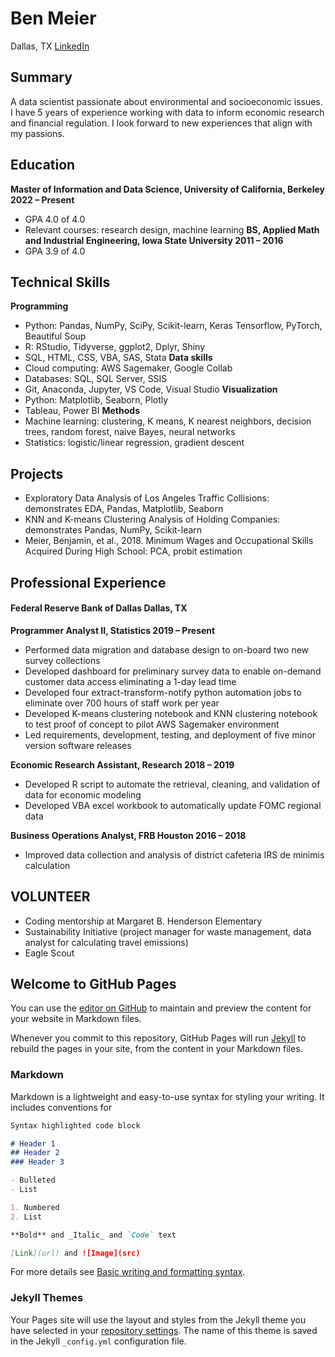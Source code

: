 # Ben Meier
Dallas, TX
[LinkedIn](https://www.linkedin.com/in/meierbenjamin/)

## Summary
A data scientist passionate about environmental and socioeconomic issues. I have 5 years of experience working with data to inform economic research and financial regulation. I look forward to new experiences that align with my passions.

## Education
**Master of Information and Data Science, University of California, Berkeley	  2022 – Present**
- GPA 4.0 of 4.0
- Relevant courses: research design, machine learning
**BS, Applied Math and Industrial Engineering, Iowa State University	  2011 – 2016**
- GPA 3.9 of 4.0

## Technical Skills
 
**Programming**
- Python: Pandas, NumPy, SciPy, Scikit-learn, Keras Tensorflow, PyTorch, Beautiful Soup
- R: RStudio, Tidyverse, ggplot2, Dplyr, Shiny
- SQL, HTML, CSS, VBA, SAS, Stata
**Data skills**
- Cloud computing: AWS Sagemaker, Google Collab
- Databases: SQL, SQL Server, SSIS
- Git, Anaconda, Jupyter, VS Code, Visual Studio
**Visualization**
- Python: Matplotlib, Seaborn, Plotly
- Tableau, Power BI
**Methods**
- Machine learning: clustering, K means, K nearest neighbors, decision trees, random forest, naive Bayes, neural networks
- Statistics: logistic/linear regression, gradient descent

 
## Projects
- Exploratory Data Analysis of Los Angeles Traffic Collisions: demonstrates EDA, Pandas, Matplotlib, Seaborn
- KNN and K-means Clustering Analysis of Holding Companies: demonstrates Pandas, NumPy, Scikit-learn
- Meier, Benjamin, et al., 2018. Minimum Wages and Occupational Skills Acquired During High School: PCA, probit estimation

## Professional Experience

#### Federal Reserve Bank of Dallas	  Dallas, TX

**Programmer Analyst II, Statistics	  2019 – Present**
- Performed data migration and database design to on-board two new survey collections
- Developed dashboard for preliminary survey data to enable on-demand customer data access 
eliminating a 1-day lead time
- Developed four extract-transform-notify python automation jobs to eliminate over 700 hours of
staff work per year
- Developed K-means clustering notebook and KNN clustering notebook to test proof of concept to 
pilot AWS Sagemaker environment
- Led requirements, development, testing, and deployment of five minor version software releases

**Economic Research Assistant, Research	  2018 – 2019**
- Developed R script to automate the retrieval, cleaning, and validation of data for economic modeling
- Developed VBA excel workbook to automatically update FOMC regional data

**Business Operations Analyst, FRB Houston	  2016 – 2018**
- Improved data collection and analysis of district cafeteria IRS de minimis calculation 


## VOLUNTEER
- Coding mentorship at Margaret B. Henderson Elementary
- Sustainability Initiative (project manager for waste management, data analyst for calculating travel emissions)
- Eagle Scout





     

## Welcome to GitHub Pages

You can use the [editor on GitHub](https://github.com/bennnyys/mypage/edit/gh-pages/index.md) to maintain and preview the content for your website in Markdown files.

Whenever you commit to this repository, GitHub Pages will run [Jekyll](https://jekyllrb.com/) to rebuild the pages in your site, from the content in your Markdown files.

### Markdown

Markdown is a lightweight and easy-to-use syntax for styling your writing. It includes conventions for

```markdown
Syntax highlighted code block

# Header 1
## Header 2
### Header 3

- Bulleted
- List

1. Numbered
2. List

**Bold** and _Italic_ and `Code` text

[Link](url) and ![Image](src)
```

For more details see [Basic writing and formatting syntax](https://docs.github.com/en/github/writing-on-github/getting-started-with-writing-and-formatting-on-github/basic-writing-and-formatting-syntax).

### Jekyll Themes

Your Pages site will use the layout and styles from the Jekyll theme you have selected in your [repository settings](https://github.com/bennnyys/mypage/settings/pages). The name of this theme is saved in the Jekyll `_config.yml` configuration file.

